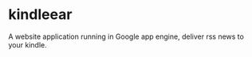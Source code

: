kindleear
=========

A website application running in Google app engine, deliver rss news to your kindle.
